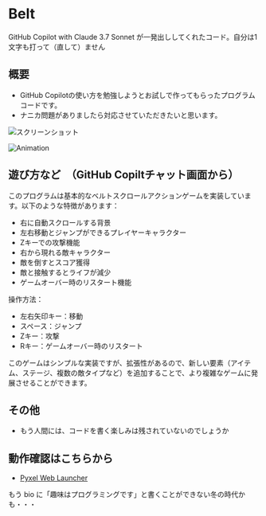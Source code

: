 # Belt
GitHub Copilot with Claude 3.7 Sonnet が一発出ししてくれたコード。自分は1文字も打って（直して）ません

## 概要
- GitHub Copilotの使い方を勉強しようとお試しで作ってもらったプログラムコードです。
- ナニカ問題がありましたら対応させていただきたいと思います。

![スクリーンショット]()

![Animation]()

## 遊び方など　（GitHub Copiltチャット画面から）

このプログラムは基本的なベルトスクロールアクションゲームを実装しています。以下のような特徴があります：
- 右に自動スクロールする背景
- 左右移動とジャンプができるプレイヤーキャラクター
- Zキーでの攻撃機能
- 右から現れる敵キャラクター
- 敵を倒すとスコア獲得
- 敵と接触するとライフが減少
- ゲームオーバー時のリスタート機能

操作方法：
- 左右矢印キー：移動
- スペース：ジャンプ
- Zキー：攻撃
- Rキー：ゲームオーバー時のリスタート

このゲームはシンプルな実装ですが、拡張性があるので、新しい要素（アイテム、ステージ、複数の敵タイプなど）を追加することで、より複雑なゲームに発展させることができます。

## その他
- もう人間には、コードを書く楽しみは残されていないのでしょうか

## 動作確認はこちらから
- [Pyxel Web Launcher](https://kitao.github.io/pyxel/wasm/launcher/?run=Hiekichi.Belt.belt)


もう bio に「趣味はプログラミングです」と書くことができない冬の時代かも・・・
